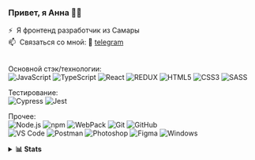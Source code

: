 <h3 align="left">Привет, я Анна 🙋🏼</h3>

⚡ &nbsp;Я фронтенд разработчик из Самары<br>
📫 &nbsp;Связаться со мной: 📲 <a href="https://t.me/anna_river">telegram</a>  <!-- 📩 <span>почта</span>-->

<br>Основной стэк/технологии:<br>
![JavaScript](https://img.shields.io/badge/-JavaScript-ebedf0?style=for-the-badge&logo=javascript&logoColor=yellow)
![TypeScript](https://img.shields.io/badge/-TypeScript-ebedf0?style=for-the-badge&logo=typescript)
![React](https://img.shields.io/badge/-React-ebedf0?style=for-the-badge&logo=react)
![REDUX](https://img.shields.io/badge/-Redux-ebedf0?style=for-the-badge&logo=Redux&logoColor=660099)
![HTML5](https://img.shields.io/badge/-HTML5-ebedf0?style=for-the-badge&logo=html5)
![CSS3](https://img.shields.io/badge/-CSS3-ebedf0?style=for-the-badge&logo=css3&logoColor=blue)
![SASS](https://img.shields.io/badge/-SASS-ebedf0?style=for-the-badge&logo=sass)

Тестирование:<br>
![Cypress](https://img.shields.io/badge/-Cypress-ebedf0?style=for-the-badge&logo=Cypress&logoColor=green)
![Jest](https://img.shields.io/badge/-Jest-ebedf0?style=for-the-badge&logo=Jest&logoColor=red)

Прочее:<br>
![Node.js](https://img.shields.io/badge/-Node.js-ebedf0?style=for-the-badge&logo=nodedotjs)
![npm](https://img.shields.io/badge/-npm-ebedf0?style=for-the-badge&logo=npm)
![WebPack](https://img.shields.io/badge/-WebPack-ebedf0?style=for-the-badge&logo=WebPack)
![Git](https://img.shields.io/badge/-Git-ebedf0?style=for-the-badge&logo=git)
![GitHub](https://img.shields.io/badge/-GitHub-ebedf0?style=for-the-badge&logo=github&logoColor=black)
<br>
![VS Code](https://img.shields.io/badge/-VS%20Code-ebedf0?style=for-the-badge&logo=visual-studio-code&logoColor=blue)
![Postman](https://img.shields.io/badge/Postman-ebedf0?style=for-the-badge&logo=postman)
![Photoshop](https://img.shields.io/badge/-photoshop-ebedf0?style=for-the-badge&logo=adobephotoshop)
![Figma](https://img.shields.io/badge/-figma-ebedf0?style=for-the-badge&logo=figma)
![Windows](https://img.shields.io/badge/-Windows-ebedf0?style=for-the-badge&logo=Windows&logoColor=blue)

<details>
  <summary><b>📊&nbsp;Stats</b></summary>
  <br/>
  
[![Top Langs](https://github-readme-stats-nilienta.vercel.app/api/top-langs/?username=nilienta&layout=compact)](https://github.com/anuraghazra/github-readme-stats)
  
[![Codewarrior Profile Badges](https://www.codewars.com/users/nilienta/badges/large)](https://www.codewars.com/users/nilienta)
  
</details>


<!--
**nilienta/nilienta** is a ✨ _special_ ✨ repository because its `README.md` (this file) appears on your GitHub profile.

Here are some ideas to get you started:

- 🔭 I’m currently working on ...
- 🌱 I’m currently learning ...
- 👯 I’m looking to collaborate on ...
- 🤔 I’m looking for help with ...
- 💬 Ask me about ...
- 📫 How to reach me: ...
- 😄 Pronouns: ...
- ⚡ Fun fact: ...
-->

